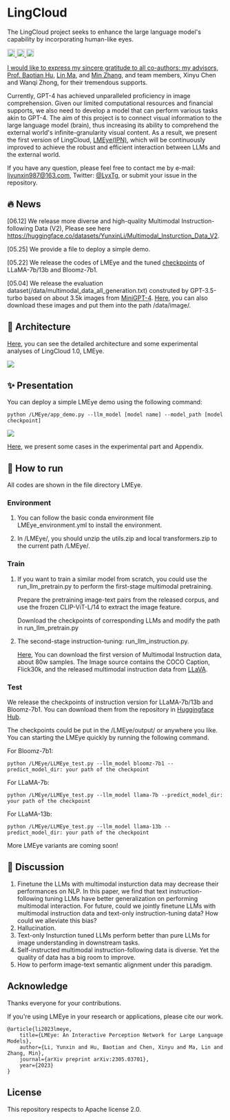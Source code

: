 # LingCloud

The LingCloud project seeks to enhance the large language model's capability by incorporating human-like eyes. 
<p> 
  <a href="https://github.com/YunxinLi/LingCloud/"> <img src="https://img.shields.io/badge/LingCloud-LMEye-brightgreen" height="18px" alt="LingCloud">
  <a href="https://scholar.google.com/citations?user=U98QY0QAAAAJ&hl=en"><img src="https://img.shields.io/badge/scholar-4385FE.svg?&style=plastic&logo=google-scholar&logoColor=white" alt="Google Scholar" height="18px"> </a>
  <a href="https://twitter.com/LyxTg"> <img src="https://img.shields.io/badge/Twitter-1DA1F2?style=for-the-badge&logo=twitter&logoColor=white" height="18px" alt="Yunxin Li">
</p> 

I would like to express my sincere gratitude to all co-authors: my advisors, Prof. [Baotian Hu](http://faculty.hitsz.edu.cn/hubaotian), [Lin Ma](https://forestlinma.com/), and [Min Zhang](http://faculty.hitsz.edu.cn/MinZhang), and team members, Xinyu Chen and Wanqi Zhong, for their tremendous supports.

Currently, GPT-4 has achieved unparalleled proficiency in image comprehension. Given our limited computational resources and financial supports, we also need to develop a model that can perform various tasks akin to GPT-4. The aim of this project is to connect visual information to the large language model (brain), thus increasing its ability to comprehend the external world's infinite-granularity visual content. As a result, we present the first version of LingCloud, [LMEye(IPN)](https://arxiv.org/abs/2305.03701), which will be continuously improved to achieve the robust and efficient interaction between LLMs and the external world.

If you have any question, please feel free to contact me by e-mail: liyunxin987@163.com, Twitter: [@LyxTg](https://twitter.com/LyxTg), or submit your issue in the repository.

## :fire: News

[06.12] We release more diverse and high-quality Multimodal Instruction-following Data (V2), Please see here https://huggingface.co/datasets/YunxinLi/Multimodal_Insturction_Data_V2.
    
[05.25] We provide a file to deploy a simple demo.

[05.22]  We release the codes of LMEye and the tuned [checkpoints](https://huggingface.co/YunxinLi/) of LLaMA-7b/13b and Bloomz-7b1.
    
[05.04] We release the evaluation dataset(/data/multimodal_data_all_generation.txt) construted by GPT-3.5-turbo based on about 3.5k images from [MiniGPT-4](https://github.com/Vision-CAIR/MiniGPT-4). [Here](https://huggingface.co/datasets/YunxinLi/Multimodal_Instruction_data_v1/blob/main/image.zip), you can also download these images and put them into the path /data/image/.


## :rocket: Architecture

[Here](https://arxiv.org/pdf/2305.03701.pdf), you can see the detailed architecture and some experimental analyses of LingCloud 1.0, LMEye.

![](https://github.com/YunxinLi/LingCloud/blob/main/images/model.png)

## :sparkles: Presentation

You can deploy a simple LMEye demo using the following command:

 ```
 python /LMEye/app_demo.py --llm_model [model name] --model_path [model checkpoint]
 ```
 
![](https://github.com/YunxinLi/LingCloud/blob/main/images/demo.png)
    
    
[Here](https://arxiv.org/pdf/2305.03701.pdf), we present some cases in the experimental part and Appendix.

## :rocket: How to run
All codes are shown in the file directory LMEye.
    
### Environment
1. You can follow the basic conda environment file LMEye_environment.yml to install the environment. 

2. In /LMEye/, you should unzip the utils.zip and local transformers.zip to the current path /LMEye/.
    
### Train
1. If you want to train a similar model from scratch, you could use the run_llm_pretrain.py to perform the first-stage multimodal pretraining.

    Prepare the pretraining image-text pairs from the released corpus, and use the frozen CLIP-ViT-L/14 to extract the image feature.

    Download the checkpoints of corresponding LLMs and modify the path in run_llm_pretrain.py

2. The second-stage instruction-tuning: run_llm_instruction.py.

    [Here](https://huggingface.co/datasets/YunxinLi/Multimodal_Instruction_data_v1), You can download the first version of Multimodal Instruction data, about 80w samples.
    The Image source contains the COCO Caption, Flick30k, and the released multimodal instruction data from [LLaVA](https://github.com/haotian-liu/LLaVA).

### Test

We release the checkpoints of instruction version for LLaMA-7b/13b and Bloomz-7b1. You can download them from the repository in [Huggingface Hub](https://huggingface.co/YunxinLi).
    
The checkpoints could be put in the /LMEye/output/ or anywhere you like. You can starting the LMEye quickly by running the following command.

For Bloomz-7b1:

`python /LMEye/LLMEye_test.py --llm_model bloomz-7b1 --predict_model_dir: your path of the checkpoint`

For LLaMA-7b:

`python /LMEye/LLMEye_test.py --llm_model llama-7b --predict_model_dir: your path of the checkpoint`

For LLaMA-13b:

`python /LMEye/LLMEye_test.py --llm_model llama-13b --predict_model_dir: your path of the checkpoint`

More LMEye variants are coming soon!

## :rotating_light: Discussion

1. Finetune the LLMs with multimodal insturction data may decrease their performances on NLP. In this paper, we find that text instruction-following tuning LLMs have better generalization on performing multimodal interaction.
For future, could we jointly finetune LLMs with multimodal instruction data and text-only instruction-tuning data? How could we alleviate this bias?<br>
2. Hallucination. 
3. Text-only Insturction tuned LLMs perform better than pure LLMs for image understanding in downstream tasks.
4. Self-instructed multimodal instruction-following data is diverse. Yet the quality of data has a big room to improve. 
5. How to perform image-text semantic alignment under this paradigm.

## Acknowledge
Thanks everyone for your contributions.

If you're using LMEye in your research or applications, please cite our work.
```
@article{li2023lmeye,
    title={LMEye: An Interactive Perception Network for Large Language Models},
    author={Li, Yunxin and Hu, Baotian and Chen, Xinyu and Ma, Lin and Zhang, Min},
    journal={arXiv preprint arXiv:2305.03701},
    year={2023}
}
```
## License
This repository respects to Apache license 2.0.




